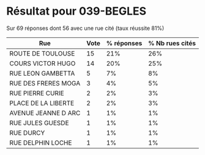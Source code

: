 # Résultat pour 039-BEGLES

Sur 69 réponses dont 56 avec une rue cité (taux réussite 81%)

| Rue | Vote | % réponses | % Nb rues cités|
|-----|------|------------|----------------|
| ROUTE DE TOULOUSE | 15 | 21% | 26%|
| COURS VICTOR HUGO | 14 | 20% | 25%|
| RUE LEON GAMBETTA | 5 | 7% | 8%|
| RUE DES FRERES MOGA | 3 | 4% | 5%|
| RUE PIERRE CURIE | 2 | 2% | 3%|
| PLACE DE LA LIBERTE | 2 | 2% | 3%|
| AVENUE JEANNE D ARC | 1 | 1% | 1%|
| RUE JULES GUESDE | 1 | 1% | 1%|
| RUE DURCY | 1 | 1% | 1%|
| RUE DELPHIN LOCHE | 1 | 1% | 1%|
